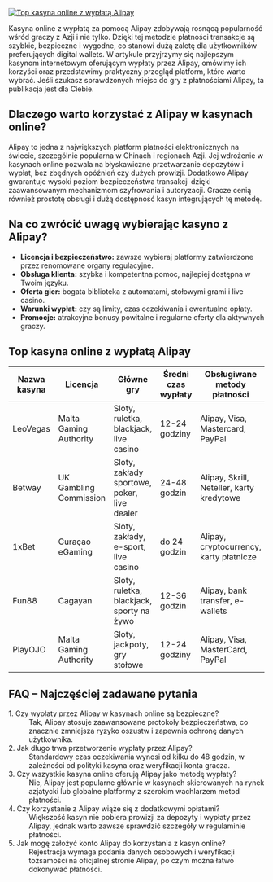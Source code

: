[![Top kasyna online z wypłatą Alipay](https://123-caf.pages.dev/gitsignup.png)](https://vrmoo.ru/Bt82HjjY)

<p>Kasyna online z wypłatą za pomocą Alipay zdobywają rosnącą popularność wśród graczy z Azji i nie tylko. Dzięki tej metodzie płatności transakcje są szybkie, bezpieczne i wygodne, co stanowi dużą zaletę dla użytkowników preferujących digital wallets. W artykule przyjrzymy się najlepszym kasynom internetowym oferującym wypłaty przez Alipay, omówimy ich korzyści oraz przedstawimy praktyczny przegląd platform, które warto wybrać. Jeśli szukasz sprawdzonych miejsc do gry z płatnościami Alipay, ta publikacja jest dla Ciebie.</p>  <h2>Dlaczego warto korzystać z Alipay w kasynach online?</h2> <p>Alipay to jedna z największych platform płatności elektronicznych na świecie, szczególnie popularna w Chinach i regionach Azji. Jej wdrożenie w kasynach online pozwala na błyskawiczne przetwarzanie depozytów i wypłat, bez zbędnych opóźnień czy dużych prowizji. Dodatkowo Alipay gwarantuje wysoki poziom bezpieczeństwa transakcji dzięki zaawansowanym mechanizmom szyfrowania i autoryzacji. Gracze cenią również prostotę obsługi i dużą dostępność kasyn integrujących tę metodę.</p>  <h2>Na co zwrócić uwagę wybierając kasyno z Alipay?</h2> <ul> <li><strong>Licencja i bezpieczeństwo:</strong> zawsze wybieraj platformy zatwierdzone przez renomowane organy regulacyjne.</li> <li><strong>Obsługa klienta:</strong> szybka i kompetentna pomoc, najlepiej dostępna w Twoim języku.</li> <li><strong>Oferta gier:</strong> bogata biblioteka z automatami, stołowymi grami i live casino.</li> <li><strong>Warunki wypłat:</strong> czy są limity, czas oczekiwania i ewentualne opłaty.</li> <li><strong>Promocje:</strong> atrakcyjne bonusy powitalne i regularne oferty dla aktywnych graczy.</li> </ul>  <h2>Top kasyna online z wypłatą Alipay</h2> <table> <thead> <tr> <th>Nazwa kasyna</th> <th>Licencja</th> <th>Główne gry</th> <th>Średni czas wypłaty</th> <th>Obsługiwane metody płatności</th> </tr> </thead> <tbody> <tr> <td>LeoVegas</td> <td>Malta Gaming Authority</td> <td>Sloty, ruletka, blackjack, live casino</td> <td>12-24 godziny</td> <td>Alipay, Visa, Mastercard, PayPal</td> </tr> <tr> <td>Betway</td> <td>UK Gambling Commission</td> <td>Sloty, zakłady sportowe, poker, live dealer</td> <td>24-48 godzin</td> <td>Alipay, Skrill, Neteller, karty kredytowe</td> </tr> <tr> <td>1xBet</td> <td>Curaçao eGaming</td> <td>Sloty, zakłady, e-sport, live casino</td> <td>do 24 godzin</td> <td>Alipay, cryptocurrency, karty płatnicze</td> </tr> <tr> <td>Fun88</td> <td>Cagayan</td> <td>Sloty, ruletka, blackjack, sporty na żywo</td> <td>12-36 godzin</td> <td>Alipay, bank transfer, e-wallets</td> </tr> <tr> <td>PlayOJO</td> <td>Malta Gaming Authority</td> <td>Sloty, jackpoty, gry stołowe</td> <td>12-24 godziny</td> <td>Alipay, Visa, MasterCard, PayPal</td> </tr> </tbody> </table>  <h2>FAQ – Najczęściej zadawane pytania</h2> <dl> <dt>1. Czy wypłaty przez Alipay w kasynach online są bezpieczne?</dt> <dd>Tak, Alipay stosuje zaawansowane protokoły bezpieczeństwa, co znacznie zmniejsza ryzyko oszustw i zapewnia ochronę danych użytkownika.</dd>  <dt>2. Jak długo trwa przetworzenie wypłaty przez Alipay?</dt> <dd>Standardowy czas oczekiwania wynosi od kilku do 48 godzin, w zależności od polityki kasyna oraz weryfikacji konta gracza.</dd>  <dt>3. Czy wszystkie kasyna online oferują Alipay jako metodę wypłaty?</dt> <dd>Nie, Alipay jest popularne głównie w kasynach skierowanych na rynek azjatycki lub globalne platformy z szerokim wachlarzem metod płatności.</dd>  <dt>4. Czy korzystanie z Alipay wiąże się z dodatkowymi opłatami?</dt> <dd>Większość kasyn nie pobiera prowizji za depozyty i wypłaty przez Alipay, jednak warto zawsze sprawdzić szczegóły w regulaminie płatności.</dd>  <dt>5. Jak mogę założyć konto Alipay do korzystania z kasyn online?</dt> <dd>Rejestracja wymaga podania danych osobowych i weryfikacji tożsamości na oficjalnej stronie Alipay, po czym można łatwo dokonywać płatności.</dd> </dl>